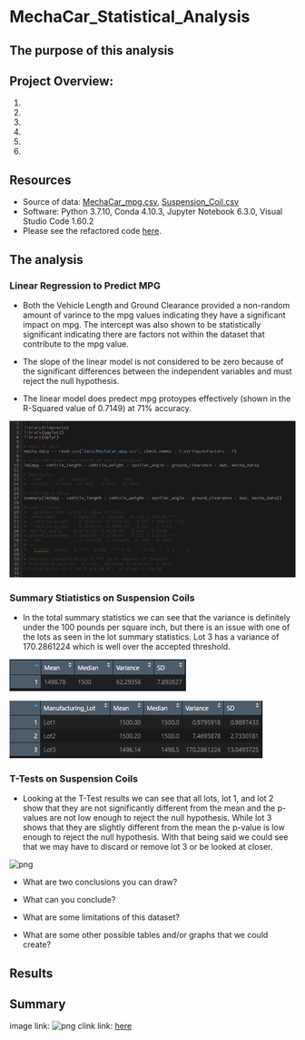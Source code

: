 # MechaCar_Statistical_Analysis

## The purpose of this analysis

## Project Overview:
1. 
2. 
3. 
4. 
5. 
6. 

## Resources
- Source of data: [MechaCar_mpg.csv](https://github.com/mthalken/MechaCar_Statistical_Analysis/blob/main/data/MechaCar_mpg.csv), [Suspension_Coil.csv](https://github.com/mthalken/MechaCar_Statistical_Analysis/blob/main/data/Suspension_Coil.csv)
- Software: Python 3.7.10, Conda 4.10.3, Jupyter Notebook 6.3.0, Visual Studio Code 1.60.2
- Please see the refactored code [here](https://github.com/mthalken/MechaCar_Statistical_Analysis/blob/main/MechaCarChallenge.R).

## The analysis
### Linear Regression to Predict MPG

- Both the Vehicle Length and Ground Clearance provided a non-random amount of varince to the mpg values indicating they have a significant impact on mpg. The intercept was also shown to be statistically significant indicating there are factors not within the dataset that contribute to the mpg value. 

- The slope of the linear model is not considered to be zero because of the significant differences between the independent variables and must reject the null hypothesis.

- The linear model does predect mpg protoypes effectively (shown in the R-Squared value of 0.7149) at 71% accuracy. 

![png](https://github.com/mthalken/MechaCar_Statistical_Analysis/blob/main/images/Linear%20Regression%20to%20Predict%20MPG.png)

### Summary Stiatistics on Suspension Coils

- In the total summary statistics we can see that the variance is definitely under the 100 pounds per square inch, but there is an issue with one of the lots as seen in the lot summary statistics. Lot 3 has a variance of 170.2861224 which is well over the accepted threshold. 

![png](https://github.com/mthalken/MechaCar_Statistical_Analysis/blob/main/images/Total%20Summary.png)

![png](https://github.com/mthalken/MechaCar_Statistical_Analysis/blob/main/images/Lot%20Summary.png)


### T-Tests on Suspension Coils

- Looking at the T-Test results we can see that all lots, lot 1, and lot 2 show that they are not significantly different from the mean and the p-values are not low enough to reject the null hypothesis. While lot 3 shows that they are slightly different from the mean the p-value is low enough to reject the null hypothesis. With that being said we could see that we may have to discard or remove lot 3 or be looked at closer. 

![png](link)


- What are two conclusions you can draw?

- What can you conclude?

- What are some limitations of this dataset?

- What are some other possible tables and/or graphs that we could create?
## Results 
## Summary




image link: ![png](link)
clink link: [here](link)
